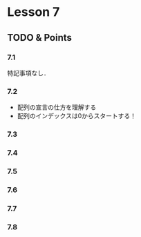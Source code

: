 # Lesson 7

## TODO & Points

### 7.1
特記事項なし．

### 7.2
- 配列の宣言の仕方を理解する
- 配列のインデックスは0からスタートする！

### 7.3


### 7.4


### 7.5


### 7.6


### 7.7


### 7.8
